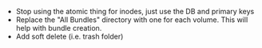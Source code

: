 * Stop using the atomic thing for inodes, just use the DB and primary keys
* Replace the "All Bundles" directory with one for each volume. This will help with bundle creation.
* Add soft delete (i.e. trash folder)
